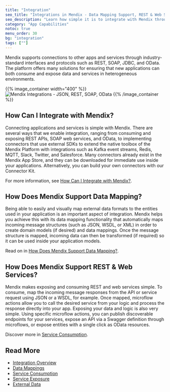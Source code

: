```yaml
---
title: "Integration"
seo_title: "Integrations in Mendix - Data Mapping Support, REST & Web Services"
seo_description: "Learn how simple it is to integrate with Mendix through REST API, SOAP Web Services & OData as well as how the platform supports data mapping."
category: "App Capabilities"
notoc: true
menu_order: 30
bg: "integration"
tags: [""]
---
```


Mendix supports connections to other apps and services through industry-standard interfaces and protocols such as REST, SOAP, JDBC, and OData. The platform offers many solutions for ensuring that new applications can both consume and expose data and services in heterogeneous environments.

{{% image_container width="400" %}}
![Mendix Integrations - JSON, REST, SOAP, OData](attachments/integration-overview.png)
{{% /image_container %}}

## How Can I Integrate with Mendix?

Connecting applications and services is simple with Mendix. There are several ways that we enable integration, ranging from consuming and exposing REST APIs, SOAP web services, and OData, to implementing connectors that use external SDKs to extend the native toolbox of the Mendix Platform with integrations such as Kafka event streams, Redis, MQTT, Slack, Twitter, and Salesforce. Many connectors already exist in the Mendix App Store, and they can be downloaded for immediate use inside your applications. Alternatively, you can build your own connectors with our Connector Kit.

For more information, see [How Can I Integrate with Mendix?](integration-overview#integrate-with).

## How Does Mendix Support Data Mapping?

Being able to easily and visually map external data formats to the entities used in your application is an important aspect of integration. Mendix helps you achieve this with its data mapping functionality that automatically maps incoming message structures (such as JSON, WSDL, or XML) in order to create domain models (if desired) and data mappings. Once the message structure is mapped, incoming data can then be transformed (if required) so it can be used inside your application models.

Read on in [How Does Mendix Support Data Mapping?](data-mappings#data-mapping).

## How Does Mendix Support REST & Web Services?

Mendix makes exposing and consuming REST and web services simple. To consume, map the incoming message responses from the API or service request using JSON or a WSDL, for example. Once mapped, microflow actions allow you to call the desired service from your logic and process the response directly into your app. Exposing your data and logic is also very simple. Using specific microflow actions, you can publish discoverable endpoints for your services, expose an API via a Swagger definition through microflows, or expose entities with a single click as OData resources.

Discover more in [Service Consumption](service-consumption).

## Read More

* [Integration Overview](integration-overview)
* [Data Mappings](data-mappings)
* [Service Consumption](service-consumption)
* [Service Exposure](service-exposure)
* [External Data](external-data)
